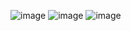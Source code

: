 ![image](https://github.com/HKrish1312/Basic-Web/assets/146160832/344eac3e-1c4f-49e2-b6af-25be686a1c7c)
![image](https://github.com/HKrish1312/Basic-Web/assets/146160832/0c362300-19e6-498a-99d7-0b756ced051c)
![image](https://github.com/HKrish1312/Basic-Web/assets/146160832/b4baa229-644e-425a-bffa-7967edc43d9b)
